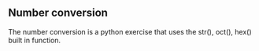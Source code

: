 ## Number conversion

The number conversion is a python exercise that uses the str(), oct(), hex() built in function. 